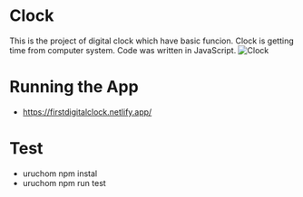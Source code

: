 # Clock
This is the project of digital clock which have basic funcion. Clock is getting time from computer system. Code was written in JavaScript.
![Clock](https://user-images.githubusercontent.com/64979490/182033234-96c53ba2-86f1-4a5c-b5a4-4a9e6e76acd8.jpg)

# Running the App 
* https://firstdigitalclock.netlify.app/
  
# Test
* uruchom npm instal
* uruchom npm run test